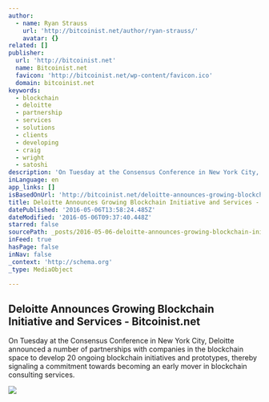 ```yaml
---
author:
  - name: Ryan Strauss
    url: 'http://bitcoinist.net/author/ryan-strauss/'
    avatar: {}
related: []
publisher:
  url: 'http://bitcoinist.net'
  name: Bitcoinist.net
  favicon: 'http://bitcoinist.net/wp-content/favicon.ico'
  domain: bitcoinist.net
keywords:
  - blockchain
  - deloitte
  - partnership
  - services
  - solutions
  - clients
  - developing
  - craig
  - wright
  - satoshi
description: 'On Tuesday at the Consensus Conference in New York City, Deloitte announced a number of partnerships with companies in the blockchain space to develop 20 ongoing blockchain initiatives and prototypes, thereby signaling a commitment towards becoming an early mover in blockchain consulting services.'
inLanguage: en
app_links: []
isBasedOnUrl: 'http://bitcoinist.net/deloitte-announces-growing-blockchain-initiative/'
title: Deloitte Announces Growing Blockchain Initiative and Services - Bitcoinist.net
datePublished: '2016-05-06T13:58:24.485Z'
dateModified: '2016-05-06T09:37:40.448Z'
starred: false
sourcePath: _posts/2016-05-06-deloitte-announces-growing-blockchain-initiative-and-service.md
inFeed: true
hasPage: false
inNav: false
_context: 'http://schema.org'
_type: MediaObject

---
```

<article style=""><h1>Deloitte Announces Growing Blockchain Initiative and Services - Bitcoinist.net</h1><p>On Tuesday at the Consensus Conference in New York City, Deloitte announced a number of partnerships with companies in the blockchain space to develop 20 ongoing blockchain initiatives and prototypes, thereby signaling a commitment towards becoming an early mover in blockchain consulting services.</p><img src="http://bitcoinist.net/wp-content/uploads/2016/05/Deloitte-Thumbnail-Vimeo-v2.jpg" /></article>